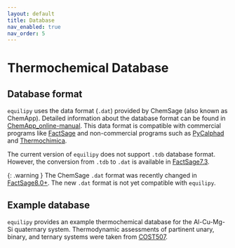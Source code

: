 ```yaml
---
layout: default
title: Database
nav_enabled: true
nav_order: 5
---
```


# Thermochemical Database

## Database format
`equilipy` uses the data format (`.dat`) provided by ChemSage (also known as ChemApp). Detailed information about the database format can be found in  [ChemApp_online-manual](https://gtt-technologies.de/software/chemapp/documentation/online-manual/). This data format is compatible with commercial programs like [FactSage](https://www.factsage.com/) and non-commercial programs such as [PyCalphad](https://pycalphad.org/docs/latest/) and [Thermochimica](https://github.com/ORNL-CEES/thermochimica).

The current version of `equilipy` does not support `.tdb` database format. However, the conversion from `.tdb` to `.dat` is available in [FactSage7.3](https://www.factsage.com/).

{: .warning }
The ChemSage `.dat` format was recently changed in [FactSage8.0+](https://www.factsage.com/).  The new `.dat` format is not yet compatible with `equilipy`.

## Example database
`equilipy` provides an example thermochemical database for the Al-Cu-Mg-Si quaternary system. Thermodynamic assessments of partinent unary, binary, and ternary systems were taken from [COST507](https://materialsdata.nist.gov/handle/11256/618). 


